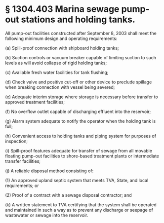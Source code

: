 # § 1304.403   Marina sewage pump-out stations and holding tanks.

All pump-out facilities constructed after September 8, 2003 shall meet the following minimum design and operating requirements: 


(a) Spill-proof connection with shipboard holding tanks; 


(b) Suction controls or vacuum breaker capable of limiting suction to such levels as will avoid collapse of rigid holding tanks; 


(c) Available fresh water facilities for tank flushing; 


(d) Check valve and positive cut-off or other device to preclude spillage when breaking connection with vessel being severed; 


(e) Adequate interim storage where storage is necessary before transfer to approved treatment facilities; 


(f) No overflow outlet capable of discharging effluent into the reservoir; 


(g) Alarm system adequate to notify the operator when the holding tank is full; 


(h) Convenient access to holding tanks and piping system for purposes of inspection; 


(i) Spill-proof features adequate for transfer of sewage from all movable floating pump-out facilities to shore-based treatment plants or intermediate transfer facilities; 


(j) A reliable disposal method consisting of: 


(1) An approved upland septic system that meets TVA, State, and local requirements; or 


(2) Proof of a contract with a sewage disposal contractor; and 


(k) A written statement to TVA certifying that the system shall be operated and maintained in such a way as to prevent any discharge or seepage of wastewater or sewage into the reservoir. 





